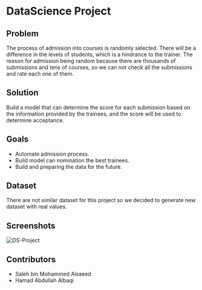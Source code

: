 # DataScience Project

## Problem
The process of admission into courses is randomly selected. There will be a difference in the levels of students, which is a hindrance to the trainer. The reason for admission being random because there are thousands of submissions and tens of courses, so we can not check all the submissions and rate each one of them.

## Solution
Build a model that can determine the score for each submission based on the information provided by the trainees, and the score will be used to determine acceptance.

## Goals
- Automate admission process.
- Build model can nomination the best trainees.
- Build and preparing the data for the future.

## Dataset
There are not similar dataset for this project so we decided to generate new dataset with real values.

## Screenshots
![DS-Project](https://user-images.githubusercontent.com/80198620/189666764-44ae2d36-6a64-4de4-98fe-7b90851e6176.jpg)


## Contributors
- Saleh bin Mohammed Alsaeed
- Hamad Abdullah Albaqi
